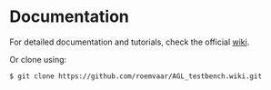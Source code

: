 # Documentation

For detailed documentation and tutorials, check the official
[wiki](https://github.com/roemvaar/CAN-examples/wiki).

Or clone using:

```
$ git clone https://github.com/roemvaar/AGL_testbench.wiki.git
```
